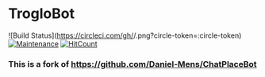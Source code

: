 # TrogloBot

![Build Status](https://circleci.com/gh/<your github name>/<repo name>.png?circle-token=:circle-token) [![Maintenance](https://img.shields.io/badge/Maintained%3F-yes-green.svg)](https://GitHub.com/Naereen/StrapDown.js/graphs/commit-activity)  [![HitCount](http://hits.dwyl.com/dwyl/start-here.svg)](http://hits.dwyl.com/dwyl/start-here)
### This is a fork of https://github.com/Daniel-Mens/ChatPlaceBot
### 
